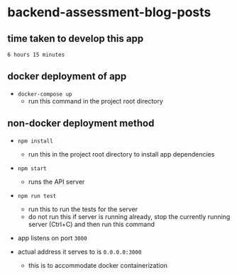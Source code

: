 # backend-assessment-blog-posts
 
## time taken to develop this app

`6 hours 15 minutes`

## docker deployment of app

- `docker-compose up`
    - run this command in the project root directory 

## non-docker deployment method

- `npm install` 
    - run this in the project root directory to install app dependencies

- `npm start`
    - runs the API server 

- `npm run test`
    - run this to run the tests for the server
    - do not run this if server is running already, stop the currently running server (Ctrl+C) and then run this command

- app listens on port `3000`
- actual address it serves to is `0.0.0.0:3000`
    - this is to accommodate docker containerization
    